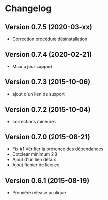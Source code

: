 Changelog
=========

Version 0.7.5 (2020-03-xx)
--------------------------

* Correction procédure désinstallation

Version 0.7.4 (2020-02-21)
--------------------------

* Mise a jour support

Version 0.7.3 (2015-10-06)
--------------------------

* ajout d'un lien de support

Version 0.7.2 (2015-10-04)
--------------------------

* corrections mineures

Version 0.7.0 (2015-08-21)
--------------------------

* Fix #1 Vérifier la présence des dépendances
* Dotclear minimum 2.8
* Ajout d'un lien détails
* Ajout fichier de licence

Version 0.6.1 (2015-08-19)
--------------------------

* Première release publique
